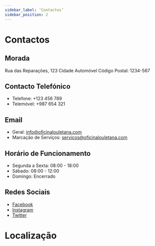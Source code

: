 ```yaml
---
sidebar_label: ’Contactos’
sidebar_position: 2
---
```


# Contactos

## Morada

Rua das Reparações, 123
Cidade Automóvel
Código Postal: 1234-567

## Contacto Telefónico

- Telefone: +123 456 789
- Telemóvel: +987 654 321

## Email

- Geral: info@oficinalouletana.com
- Marcação de Serviços: servicos@oficinalouletana.com

## Horário de Funcionamento

- Segunda a Sexta: 08:00 - 18:00
- Sábado: 08:00 - 12:00
- Domingo: Encerrado

## Redes Sociais

- [Facebook](https://www.facebook.com/oficinalouletana)
- [Instagram](https://www.instagram.com/oficinalouletana)
- [Twitter](https://www.twitter.com/oficinalouletana)

# Localização

